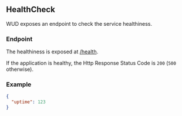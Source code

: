## HealthCheck

WUD exposes an endpoint to check the service healthiness.

### Endpoint
The healthiness is exposed at [/health](http://localhost:3000/health).

If the application is healthy, the Http Response Status Code is `200` (`500` otherwise).

### Example
```json
{
  "uptime": 123
}
```
